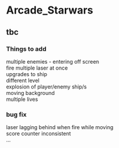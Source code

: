 ﻿# Arcade_Starwars

## tbc

### Things to add
multiple enemies - entering off screen\
fire multiple laser at once\
upgrades to ship\
different level\
explosion of player/enemy ship/s\
moving background\
multiple lives

### bug fix
laser lagging behind when fire while moving\
score counter inconsistent\
...
